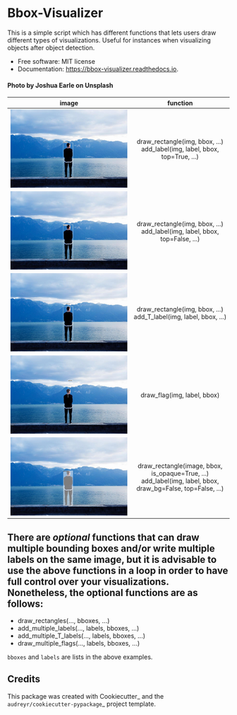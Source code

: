 # Bbox-Visualizer

This is a simple script which has different functions that lets users draw different types of visualizations. Useful for instances when visualizing objects after object detection.

* Free software: MIT license
* Documentation: https://bbox-visualizer.readthedocs.io.

#### Photo by Joshua Earle on Unsplash

|                                                 **image**                                                  |                                         **function**                                         |
| :--------------------------------------------------------------------------------------------------------: | :------------------------------------------------------------------------------------------: |
|               ![bbox with label on top](images/bbox_top.jpg "Bouding box with label on top")               |                 draw_rectangle(img, bbox, ...)<br>add_label(img, label, bbox, top=True, ...)                 |c
|             ![bbox with label inside](images/bbox_inside.jpg "Bouding box with label inside")              |                draw_rectangle(img, bbox, ...)<br>add_label(img, label, bbox, top=False, ...)                 |
|                  ![bbox with T label](images/bbox_T.jpg "Bouding box with label inside")                   |                     draw_rectangle(img, bbox, ...)<br>add_T_label(img, label, bbox, ...)                     |
| ![label with flag](images/flag.jpg "Label that looks like a flag, pole originates from inside the object") |                                  draw_flag(img, label, bbox)                                   |
|      ![label with opaque overlay](images/overlay.jpg "Opaque bounding box with label inside the box")      | draw_rectangle(image, bbox, is_opaque=True, ...)<br>add_label(img, label, bbox, draw_bg=False, top=False, ...) |


## There are *optional* functions that can draw multiple bounding boxes and/or write multiple labels on the same image, but it is advisable to use the above functions in a loop in order to have full control over your visualizations. Nonetheless, the optional functions are as follows:

* draw_rectangles(..., bboxes, ...)
* add_multiple_labels(..., labels, bboxes, ...)
* add_multiple_T_labels(..., labels, bboxes, ...)
* draw_multiple_flags(..., labels, bboxes, ...)

`bboxes` and `labels` are lists in the above examples.


Credits
-------

This package was created with Cookiecutter_ and the `audreyr/cookiecutter-pypackage`_ project template.
